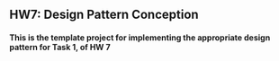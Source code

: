 ## HW7: Design Pattern Conception
#### This is the template project for implementing the appropriate design pattern for Task 1, of HW 7


